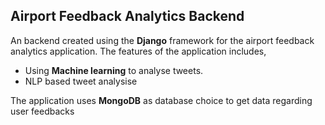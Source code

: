 ## Airport Feedback Analytics Backend

An backend created using the **Django** framework for the airport feedback analytics application. The features of the application includes,

- Using **Machine learning** to analyse tweets.
- NLP based tweet analysise

The application uses **MongoDB** as database choice to get data regarding user feedbacks
